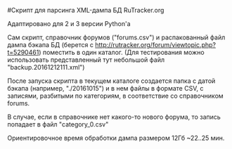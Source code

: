 #Скрипт для парсинга XML-дампа БД RuTracker.org

Адаптировано для 2 и 3 версии Python'a

Сам скрипт, справочник форумов ("forums.csv") и распакованный файл дампа бэкапа БД (берется с http://rutracker.org/forum/viewtopic.php?t=5290461) поместить в один каталог. (Для тестирования можно использовать представленный тут небольшой файл "backup.20161212111.xml")

После запуска скрипта в текущем каталоге создается папка с датой бэкапа (например, "./20161015") и в нем файлы в формате CSV, с записями, разбитыми по категориям, в соответствие со справочником forums.

В случае, если в справочнике нет какого-то нового форума, то запись попадает в файл "category_0.csv"

Ориентировочное время обработки дампа размером 12Гб ~22..25 мин.

